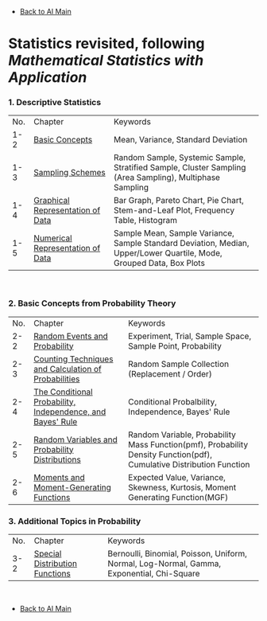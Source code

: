 * [Back to AI Main](../../README.md)

# Statistics revisited, following *Mathematical Statistics with Application*


### 1. Descriptive Statistics   

<table>
    <tr>
        <td>No.</td><td>Chapter</td><td>Keywords</td>
    </tr>
    <tr>
        <td>1-2</td><td><a href="./ch01/02/note.md">Basic Concepts</a></td><td>Mean, Variance, Standard Deviation</td>
    </tr>
    <tr>
        <td>1-3</td><td><a href="./ch01/03/note.md">Sampling Schemes</a></td><td>Random Sample, Systemic Sample, Stratified Sample, Cluster Sampling (Area Sampling), Multiphase Sampling</td>
    </tr>
    <tr>
        <td>1-4</td><td><a href="./ch01/04/note.md">Graphical Representation of Data</a></td><td>Bar Graph, Pareto Chart, Pie Chart, Stem-and-Leaf Plot, Frequency Table, Histogram</td>
    </tr>
    <tr>
        <td>1-5</td><td><a href="./ch01/05/note.md">Numerical Representation of Data</a></td><td>Sample Mean, Sample Variance, Sample Standard Deviation, Median, Upper/Lower Quartile, Mode, Grouped Data, Box Plots</td>
    </tr>
</table>
<br>

### 2. Basic Concepts from Probability Theory

<table>
    <tr>
        <td>No.</td><td>Chapter</td><td>Keywords</td>
    </tr>
    <tr>
        <td>2-2</td><td><a href="./ch02/02/note.md">Random Events and Probability</a></td><td>Experiment, Trial, Sample Space, Sample Point, Probability</td>
    </tr>
    <tr>
        <td>2-3</td><td><a href="./ch02/03/note.md">Counting Techniques and Calculation of Probabilities</a></td><td> Random Sample Collection (Replacement / Order) </td>
    </tr>
    <tr>
        <td>2-4</td><td><a href="./ch02/04/note.md">The Conditional Probability, Independence, and Bayes' Rule</a></td><td> Conditional Probalbility, Independence, Bayes' Rule </td>
    </tr>
    <tr>
        <td>2-5</td><td><a href="./ch02/05/note.md">Random Variables and Probability Distributions</a></td><td> Random Variable, Probability Mass Function(pmf), Probability Density Function(pdf), Cumulative Distribution Function </td>
    </tr>
    <tr>
        <td>2-6</td><td><a href="./ch02/06/note.md">Moments and Moment-Generating Functions</a></td><td> Expected Value, Variance, Skewness, Kurtosis, Moment Generating Function(MGF) </td>
    </tr>
</table>




### 3. Additional Topics in Probability

<table>
    <tr>
        <td>No.</td><td>Chapter</td><td>Keywords</td>
    </tr>
    <tr>
        <td>3-2</td><td><a href="./ch03/02/note.md">Special Distribution Functions</a></td><td>Bernoulli, Binomial, Poisson, Uniform, Normal, Log-Normal, Gamma, Exponential, Chi-Square</td>
    </tr>
</table>



<br>

* [Back to AI Main](../../README.md)
